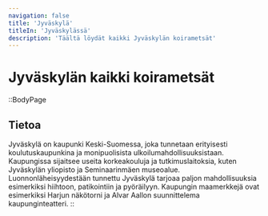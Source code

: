 ```yaml
---
navigation: false
title: 'Jyväskylä'
titleIn: 'Jyväskylässä'
description: 'Täältä löydät kaikki Jyväskylän koirametsät'
---
```

# Jyväskylän kaikki koirametsät

::BodyPage
## Tietoa
Jyväskylä on kaupunki Keski-Suomessa, joka tunnetaan erityisesti koulutuskaupunkina ja monipuolisista ulkoilumahdollisuuksistaan. Kaupungissa sijaitsee useita korkeakouluja ja tutkimuslaitoksia, kuten Jyväskylän yliopisto ja Seminaarinmäen museoalue. Luonnonläheisyydestään tunnettu Jyväskylä tarjoaa paljon mahdollisuuksia esimerkiksi hiihtoon, patikointiin ja pyöräilyyn. Kaupungin maamerkkejä ovat esimerkiksi Harjun näkötorni ja Alvar Aallon suunnittelema kaupunginteatteri.
::
